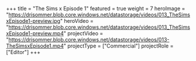+++
title = "The Sims x Episode 1"
featured = true
weight = 7
heroImage = "https://drisommer.blob.core.windows.net/datastorage/videos/013_TheSimsxEpisode1-preview.jpg"
heroVideo = "https://drisommer.blob.core.windows.net/datastorage/videos/013_TheSimsxEpisode1-preview.mp4"
projectVideo = "https://drisommer.blob.core.windows.net/datastorage/videos/013-TheSimsxEpisode1.mp4"
projectType = ["Commercial"]
projectRole = ["Editor"]
+++
